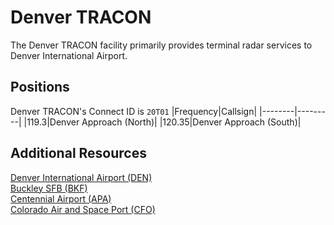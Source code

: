 # Denver TRACON
The Denver TRACON facility primarily provides terminal radar services to Denver International Airport.

## Positions
Denver TRACON's Connect ID is ```20T01```
|Frequency|Callsign|
|--------|---------|
|119.3|Denver Approach (North)|
|120.35|Denver Approach (South)|

## Additional Resources
[Denver International Airport (DEN)](docs/sops/denver.md)\
[Buckley SFB (BKF)](docs/sops/bkf.md)\
[Centennial Airport (APA)](docs/sops/apa.md)\
[Colorado Air and Space Port (CFO)](docs/sops/cfo.md)